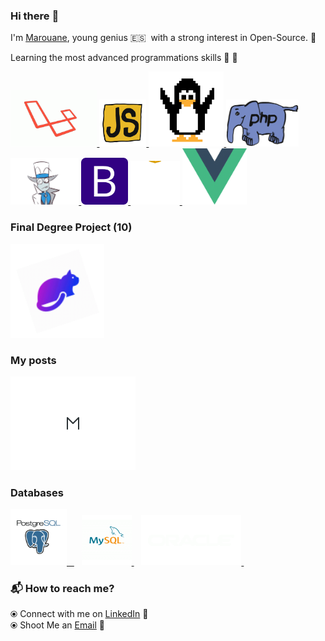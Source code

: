 ### Hi there :wave:

I'm [Marouane](https://www.linkedin.com/in/marouane-boukhriss-b183621aa/), young genius :es: &nbsp;with a strong interest in Open-Source. 🎯

Learning the most advanced programmations skills :muscle: :brain:


<p float="left">
  <a href="https://www.laravel.com/" target="_blank" >
    <img src="https://raw.githubusercontent.com/MaruanBO/MaruanBO/master/assets/laravel-wrapper.gif"  height="90" />
  </a>
  <a href="https://www.javascript.com/" target="_blank" >
    <img src="https://raw.githubusercontent.com/MaruanBO/MaruanBO/master/assets/javascript.gif"  height="75" />
  </a>
  <a href="https://www.linux.com/" target="_blank" >
    <img src="https://raw.githubusercontent.com/MaruanBO/MaruanBO/master/assets/linux.gif" width="120" />
  </a>
  <a href="https://www.php.net/" target="_blank" >
    <img src="https://raw.githubusercontent.com/MaruanBO/MaruanBO/master/assets/php.gif"  height="75" />
  </a>
  <a href="https://en.wikipedia.org/wiki/White_hat_(computer_security)" target="_blank" >
    <img src="https://raw.githubusercontent.com/MaruanBO/MaruanBO/master/assets/white-hat.gif"  height="75" />
  </a>
  <a href="https://getbootstrap.com/" target="_blank" >
    <img src="https://raw.githubusercontent.com/MaruanBO/MaruanBO/master/assets/bootstrap.gif"  height="75" />
  </a>
  <a href="https://www.w3.org/wiki/The_web_standards_model_-_HTML_CSS_and_JavaScript" target="_blank" >
    <img src="https://raw.githubusercontent.com/MaruanBO/MaruanBO/master/assets/html-css-js.gif" height="70" />
  </a>
   <a href="https://www.vuejs.org/" target="_blank" >
    <img src="https://raw.githubusercontent.com/MaruanBO/MaruanBO/master/assets/vuejs.gif"  height="90" />
  </a>
 </p>
  
### Final Degree Project (10)
  
 <p float="left">
  <a href="https://github.com/MaruanBO/switch-home" target="_blank" >
    <img src="https://raw.githubusercontent.com/MaruanBO/MaruanBO/master/assets/logo_animated.gif"  height="150" />
  </a> 
 </p>
  
### My posts

 <p float="left">
  <a href="https://medium.com/@maruan/how-to-create-real-time-simulator-in-laravel-7x-using-pusher-359220a38872" target="_blank" >
    <img src="https://raw.githubusercontent.com/MaruanBO/MaruanBO/master/assets/medium.gif" height="150" />
  </a>
</p>

### Databases
  
 <p float="left">
  <a href="https://www.postgresql.org/" target="_blank" >
    <img src="https://raw.githubusercontent.com/MaruanBO/MaruanBO/master/assets/postgresql.gif" height="90" />&nbsp;&nbsp;
  </a>&nbsp;&nbsp;
  <a href="https://www.mysql.com/" target="_blank" >
    <img src="https://raw.githubusercontent.com/MaruanBO/MaruanBO/master/assets/mysql.gif" height="80" />
  </a>&nbsp;&nbsp;
  <a href="https://www.oracle.com/" target="_blank" >
    <img src="https://raw.githubusercontent.com/MaruanBO/MaruanBO/master/assets/oracle.gif" height="80" />
  </a>&nbsp;&nbsp;
  
</p>

### :mailbox_with_mail: How to reach me? 

  ⦿ Connect with me on [LinkedIn](https://www.linkedin.com/in/marouane-boukhriss-b183621aa/) :santa: <br>
  ⦿ Shoot Me an [Email](mailto:maruanbueno55@gmail.com) :email: <br>
